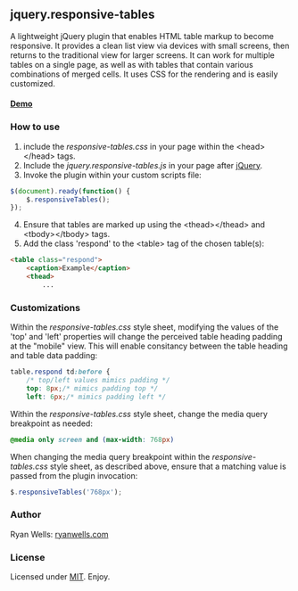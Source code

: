 ## jquery.responsive-tables

A lightweight jQuery plugin that enables HTML table markup to become responsive. It provides a clean list view via devices with small screens, then returns to the traditional view for larger screens. It can work for multiple tables on a single page, as well as with tables that contain various combinations of merged cells. It uses CSS for the rendering and is easily customized. 

#### <a href="http://ryanwells.com/examples/responsive-tables/" target="_blank">Demo</a>

### How to use

1. include the <em>responsive-tables.css</em> in your page within the &lt;head&gt;&lt;/head&gt; tags.
2. Include the <em>jquery.responsive-tables.js</em> in your page after <a href="http://jquery.com/download/" target="_blank">jQuery</a>.
3. Invoke the plugin within your custom scripts file: 
```javascript
$(document).ready(function() {
    $.responsiveTables();    
});    
```
4. Ensure that tables are marked up using the &lt;thead&gt;&lt;/thead&gt; and &lt;tbody&gt;&lt;/tbody&gt; tags.
5. Add the class 'respond' to the &lt;table&gt; tag of the chosen table(s):
```html
<table class="respond">
    <caption>Example</caption>
    <thead>
        ...
```
### Customizations 

Within the <em>responsive-tables.css</em> style sheet, modifying the values of the 'top' and 'left' properties will change the perceived table heading padding at the &quot;mobile&quot; view. This will enable consitancy between the table heading and table data padding:
```css
table.respond td:before { 
    /* top/left values mimics padding */
    top: 8px;/* mimics padding top */
    left: 6px;/* mimics padding left */
```

Within the <em>responsive-tables.css</em> style sheet, change the media query breakpoint as needed:
```css
@media only screen and (max-width: 768px) 
```
When changing the media query breakpoint within the <em>responsive-tables.css</em> style sheet, as described above, ensure that a matching value is passed from the plugin invocation: 
```javascript
$.responsiveTables('768px');    
```

### Author

Ryan Wells: [ryanwells.com][twitter]

### License

Licensed under [MIT][mit]. Enjoy.

[twitter]: http://ryanwells.com
[mit]: http://www.opensource.org/licenses/mit-license.php
[jquery]: http://jquery.com/
